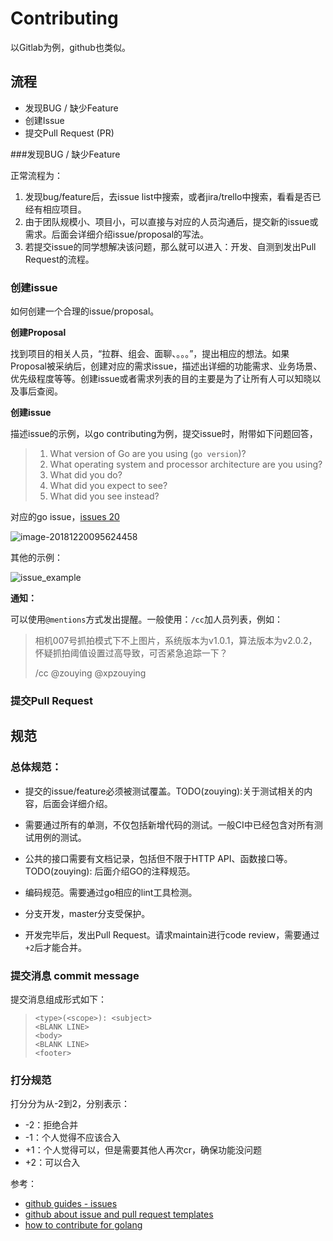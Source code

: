 # Contributing

以Gitlab为例，github也类似。

## 流程

- 发现BUG / 缺少Feature
- 创建Issue
- 提交Pull Request (PR)



###发现BUG / 缺少Feature

正常流程为：

1. 发现bug/feature后，去issue list中搜索，或者jira/trello中搜索，看看是否已经有相应项目。
2. 由于团队规模小、项目小，可以直接与对应的人员沟通后，提交新的issue或需求。后面会详细介绍issue/proposal的写法。
3. 若提交issue的同学想解决该问题，那么就可以进入：开发、自测到发出Pull Request的流程。

### 创建issue

如何创建一个合理的issue/proposal。

**创建Proposal**

找到项目的相关人员，“拉群、组会、面聊、。。。”，提出相应的想法。如果Proposal被采纳后，创建对应的需求issue，描述出详细的功能需求、业务场景、优先级程度等等。创建issue或者需求列表的目的主要是为了让所有人可以知晓以及事后查阅。



**创建issue**



描述issue的示例，以go contributing为例，提交issue时，附带如下问题回答，

> 1. What version of Go are you using (`go version`)?
> 2. What operating system and processor architecture are you using?
> 3. What did you do?
> 4. What did you expect to see?
> 5. What did you see instead?



对应的go issue，[issues 20](https://github.com/golang/go/issues/20)

![image-20181220095624458](/Users/zouying/src/Github.com/ZOUYING/learning_golang/how_to_contribute/assets/image-20181220095624458-5270984.png)



其他的示例：

![issue_example](/Users/zouying/src/Github.com/ZOUYING/learning_golang/how_to_contribute/assets/issue_example.jpg)



**通知：**

可以使用`@mentions`方式发出提醒。一般使用：`/cc`加人员列表，例如：

> 相机007号抓拍模式下不上图片，系统版本为v1.0.1，算法版本为v2.0.2，怀疑抓拍阈值设置过高导致，可否紧急追踪一下？
>
>
>
> /cc @zouying @xpzouying



### 提交Pull Request





## 规范

### 总体规范：

- 提交的issue/feature必须被测试覆盖。TODO(zouying):关于测试相关的内容，后面会详细介绍。

- 需要通过所有的单测，不仅包括新增代码的测试。一般CI中已经包含对所有测试用例的测试。

- 公共的接口需要有文档记录，包括但不限于HTTP API、函数接口等。TODO(zouying): 后面介绍GO的注释规范。

- 编码规范。需要通过go相应的lint工具检测。

- 分支开发，master分支受保护。

- 开发完毕后，发出Pull Request。请求maintain进行code review，需要通过`+2`后才能合并。



### 提交消息 commit message
提交消息组成形式如下：

> ```
> <type>(<scope>): <subject>
> <BLANK LINE>
> <body>
> <BLANK LINE>
> <footer>
> ```




### 打分规范

打分分为从-2到2，分别表示：

* -2：拒绝合并
* -1：个人觉得不应该合入
* +1：个人觉得可以，但是需要其他人再次cr，确保功能没问题
* +2：可以合入





参考：

- [github guides - issues](https://guides.github.com/features/issues/)
- [github about issue and pull request templates](https://help.github.com/articles/about-issue-and-pull-request-templates/)
- [how to contribute for golang](https://github.com/golang/go/blob/master/CONTRIBUTING.md)
